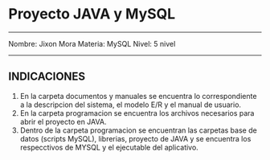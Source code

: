 # Proyecto JAVA y MySQL 

***********************************************************************************
Nombre:		Jixon Mora
Materia:	MySQL
Nivel:		5 nivel
***********************************************************************************

## INDICACIONES

1. En la carpeta documentos y manuales se encuentra lo correspondiente a la descripcion del sistema, el modelo E/R y el manual de usuario.
2. En la carpeta programacion  se encuentra los archivos necesarios para abrir el proyecto en  JAVA.
3. Dentro de la carpeta programacion se encuentran las carpetas base de datos (scripts  MySQL), librerias, proyecto de JAVA y se encuentra los respecctivos de MYSQL y el ejecutable del aplicativo.


